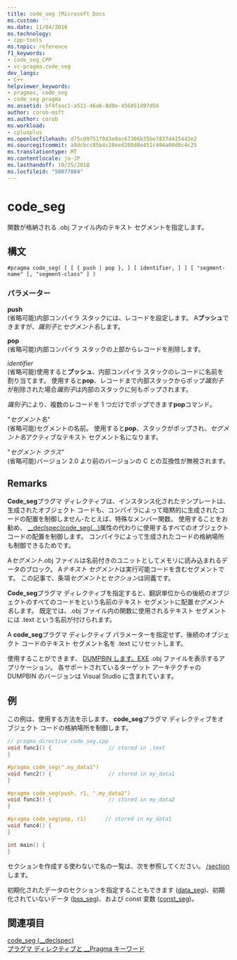 ```yaml
---
title: code_seg |Microsoft Docs
ms.custom: ''
ms.date: 11/04/2016
ms.technology:
- cpp-tools
ms.topic: reference
f1_keywords:
- code_seg_CPP
- vc-pragma.code_seg
dev_langs:
- C++
helpviewer_keywords:
- pragmas, code_seg
- code_seg pragma
ms.assetid: bf4faac1-a511-46a6-8d9e-456851d97d56
author: corob-msft
ms.author: corob
ms.workload:
- cplusplus
ms.openlocfilehash: d75c09751f0d3e0ac67306b35be7837d415442e2
ms.sourcegitcommit: a9dcbcc85b4c28eed280d8e451c494a00d8c4c25
ms.translationtype: MT
ms.contentlocale: ja-JP
ms.lasthandoff: 10/25/2018
ms.locfileid: "50077804"
---
```

# <a name="codeseg"></a>code_seg
関数が格納される .obj ファイル内のテキスト セグメントを指定します。

## <a name="syntax"></a>構文

```
#pragma code_seg( [ [ { push | pop }, ] [ identifier, ] ] [ "segment-name" [, "segment-class" ] )
```

### <a name="paramters"></a>パラメーター

**push**<br/>
(省略可能)内部コンパイラ スタックには、レコードを設定します。 A**プッシュ**できますが、*識別子*と*セグメント名*します。

**pop**<br/>
(省略可能)内部コンパイラ スタックの上部からレコードを削除します。

*identifier*<br/>
(省略可能)使用すると**プッシュ**、内部コンパイラ スタックのレコードに名前を割り当てます。 使用すると**pop**、レコードまで内部スタックからポップ*識別子*が削除された場合*識別子*は内部のスタックに何もポップされます。

*識別子*により、複数のレコードを 1 つだけでポップできます**pop**コマンド。

"*セグメント名*"<br/>
(省略可能)セグメントの名前。 使用すると**pop**、スタックがポップされ、*セグメント名*アクティブなテキスト セグメント名になります。

"*セグメント クラス*"<br/>
(省略可能)バージョン 2.0 より前のバージョンの C との互換性が無視されます。

## <a name="remarks"></a>Remarks

**Code_seg**プラグマ ディレクティブは、インスタンス化されたテンプレートは、生成されたオブジェクト コードも、コンパイラによって暗黙的に生成されたコードの配置を制御しません-たとえば、特殊なメンバー関数。 使用することをお勧め、 [__declspec(code_seg(...)](../cpp/code-seg-declspec.md)属性の代わりに使用するすべてのオブジェクト コードの配置を制御します。 コンパイラによって生成されたコードの格納場所も制御できるためです。

A*セグメント*.obj ファイルは名前付きのユニットとしてメモリに読み込まれるデータのブロック。 A*テキスト セグメント*は実行可能コードを含むセグメントです。 この記事で、条項*セグメント*と*セクション*は同義です。

**Code_seg**プラグマ ディレクティブを指定すると、翻訳単位からの後続のオブジェクトのすべてのコードをという名前のテキスト セグメントに配置*セグメント名*します。 既定では、.obj ファイル内の関数に使用されるテキスト セグメントには .text という名前が付けられます。

A **code_seg**プラグマ ディレクティブ パラメーターを指定せず、後続のオブジェクト コードのテキスト セグメント名を .text にリセットします。

使用することができます、 [DUMPBIN します。EXE](../build/reference/dumpbin-command-line.md) .obj ファイルを表示するアプリケーション。 各サポートされているターゲット アーキテクチャの DUMPBIN のバージョンは Visual Studio に含まれています。

## <a name="example"></a>例

この例は、使用する方法を示します、 **code_seg**プラグマ ディレクティブをオブジェクト コードの格納場所を制御します。

```cpp
// pragma_directive_code_seg.cpp
void func1() {                  // stored in .text
}

#pragma code_seg(".my_data1")
void func2() {                  // stored in my_data1
}

#pragma code_seg(push, r1, ".my_data2")
void func3() {                  // stored in my_data2
}

#pragma code_seg(pop, r1)      // stored in my_data1
void func4() {
}

int main() {
}
```

セクションを作成する使わないで名の一覧は、次を参照してください。 [/section](../build/reference/section-specify-section-attributes.md)します。

初期化されたデータのセクションを指定することもできます ([data_seg](../preprocessor/data-seg.md))、初期化されていないデータ ([bss_seg](../preprocessor/bss-seg.md))、および const 変数 ([const_seg](../preprocessor/const-seg.md))。

## <a name="see-also"></a>関連項目

[code_seg (__declspec)](../cpp/code-seg-declspec.md)<br/>
[プラグマ ディレクティブと __Pragma キーワード](../preprocessor/pragma-directives-and-the-pragma-keyword.md)